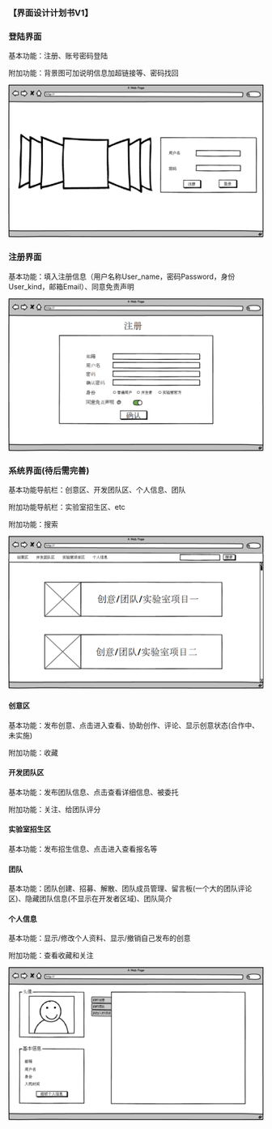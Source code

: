 ### 【界面设计计划书V1】

### 登陆界面

基本功能：注册、账号密码登陆

附加功能：背景图可加说明信息加超链接等、密码找回

![登录界面](./界面设计/登录界面.png)

### 注册界面

基本功能：填入注册信息（用户名称User_name，密码Password，身份User_kind，邮箱Email）、同意免责声明

![注册界面](./界面设计/注册界面.png)

### 系统界面(待后需完善)

基本功能导航栏：创意区、开发团队区、个人信息、团队

附加功能导航栏：实验室招生区、etc

附加功能：搜索

![系统界面](./界面设计/系统界面.png)

#### 创意区

基本功能：发布创意、点击进入查看、协助创作、评论、显示创意状态(合作中、未实施)

附加功能：收藏

#### 开发团队区

基本功能：发布团队信息、点击查看详细信息、被委托

附加功能：关注、给团队评分

#### 实验室招生区

基本功能：发布招生信息、点击进入查看报名等

#### 团队

基本功能：团队创建、招募、解散、团队成员管理、留言板(一个大的团队评论区)、隐藏团队信息(不显示在开发者区域)、团队简介

#### 个人信息

基本功能：显示/修改个人资料、显示/撤销自己发布的创意

附加功能：查看收藏和关注

![个人信息界面](./界面设计/个人信息界面.png)

